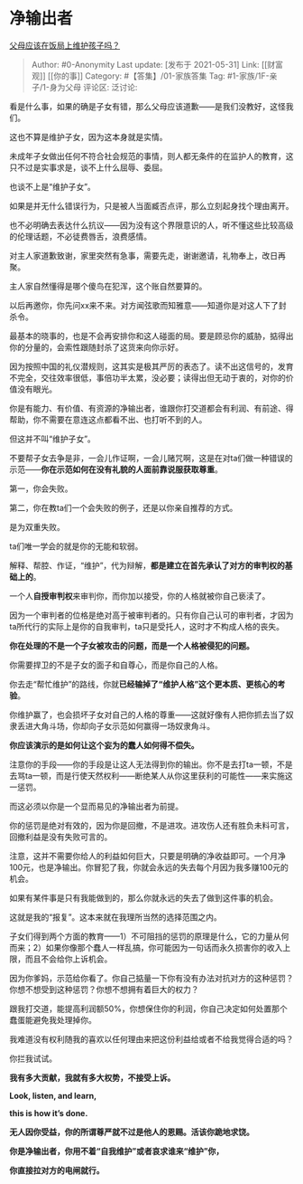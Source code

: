 # 净输出者
[父母应该在饭局上维护孩子吗？](https://www.zhihu.com/question/419829368/answer/1914445833)

> Author: #0-Anonymity
> Last update: [发布于 2021-05-31]
> Link: [[财富观]] [[你的事]]
> Category: #【答集】/01-家族答集
> Tag: #1-家族/1F-亲子/1-身为父母
> 评论区:
> 泛讨论:

看是什么事，如果的确是子女有错，那么父母应该道歉——是我们没教好，这怪我们。

这也不算是维护子女，因为这本身就是实情。

未成年子女做出任何不符合社会规范的事情，则人都无条件的在监护人的教育，这只不过是实事求是，谈不上什么屈辱、委屈。

也谈不上是“维护子女”。

如果是并无什么错误行为，只是被人当面臧否点评，那么立刻起身找个理由离开。

也不必明确去表达什么抗议——因为没有这个界限意识的人，听不懂这些比较高级的伦理话题，不必徒费唇舌，浪费感情。

对主人家道歉致谢，家里突然有急事，需要先走，谢谢邀请，礼物奉上，改日再聚。

主人家自然懂得是哪个傻鸟在犯浑，这个账自然要算的。

以后再邀你，你先问xx来不来。对方闻弦歌而知雅意——知道你是对这人下了封杀令。

最基本的晓事的，也是不会再安排你和这人碰面的局。要是顾忌你的威胁，掂得出你的分量的，会索性跟随封杀了这货来向你示好。

因为按照中国的礼仪潜规则，这其实是极其严厉的表态了。读不出这信号的，发育不完全，交往效率很低，事倍功半太累，没必要；读得出但无动于衷的，对你的价值没有眼光。

你是有能力、有价值、有资源的净输出者，谁跟你打交道都会有利润、有前途、得帮助，你不需要在意连这点都看不出、也打听不到的人。

但这并不叫“维护子女”。

不要帮子女去争是非，一会儿作证啊，一会儿赌咒啊，这是在对ta们做一种错误的示范——**你在示范如何在没有礼貌的人面前靠说服获取尊重**。

第一，你会失败。

第二，你在教ta们一个会失败的例子，还是以你亲自推荐的方式。

是为双重失败。

ta们唯一学会的就是你的无能和软弱。

解释、帮腔、作证，“维护”，代为辩解，**都是建立在首先承认了对方的审判权的基础上的**。

一个人**自授审判权**来审判你，而你加以接受，你的人格就被你自己亵渎了。

因为一个审判者的位格是绝对高于被审判者的。只有你自己认可的审判者，才因为ta所代行的实际上是你的自我审判，ta只是受托人，这时才不构成人格的丧失。

**你在处理的不是一个子女被攻击的问题，而是一个人格被侵犯的问题。**

你需要捍卫的不是子女的面子和自尊心，而是你自己的人格。

你去走“帮忙维护”的路线，你就**已经输掉了“维护人格”这个更本质、更核心的考验**。

你维护赢了，也会损坏子女对自己的人格的尊重——这就好像有人把你抓去当了奴隶丢进大角斗场，你却向子女示范如何赢得一场奴隶角斗。

**你应该演示的是如何让这个妄为的蠢人如何得不偿失。**

注意你的手段——你的手段是让这人无法得到你的输出。你不是去打ta一顿，不是去骂ta一顿，而是行使天然权利——断绝某人从你这里获利的可能性——来实施这一惩罚。

而这必须以你是一个显而易见的净输出者为前提。

你的惩罚是绝对有效的，因为你是回撤，不是进攻。进攻伤人还有胜负未料可言，回撤利益是没有失败可言的。

注意，这并不需要你给人的利益如何巨大，只要是明确的净收益即可。一个月净100元，也是净输出。你冒犯了我，你就会永远的失去每个月因为我多赚100元的机会。

如果有某件事是只有我能做到的，那么你就永远的失去了做到这件事的机会。

这就是我的“报复”。这本来就在我理所当然的选择范围之内。

子女们得到两个方面的教育——1）不可阻挡的惩罚的原理是什么，它的力量从何而来；2）如果你像那个蠢人一样乱搞，你可能因为一句话而永久损害你的收入上限，而且不会给你上诉机会。

因为你爹妈，示范给你看了。你自己掂量一下你有没有办法对抗对方的这种惩罚？你想不想受到这种惩罚？你想不想拥有着巨大的权力？

跟我打交道，能提高利润额50%，你想保住你的利润，你自己决定如何处置那个蠢蛋能避免我处理掉你。

我难道没有权利随我的喜欢以任何理由来把这份利益给或者不给我觉得合适的吗？

你拦我试试。

**我有多大贡献，我就有多大权势，不接受上诉。**

**Look, listen, and learn,**

**this is how it’s done.**

**无人因你受益，你的所谓尊严就不过是他人的恩赐。活该你跪地求饶。**

**你是净输出者，你用不着“自我维护”或者哀求谁来“维护”你，**

**你直接拉对方的电闸就行。**
